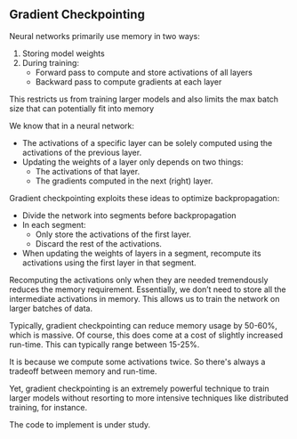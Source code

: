 ## Gradient Checkpointing

Neural networks primarily use memory in two ways:

1. Storing model weights
2. During training:
    - Forward pass to compute and store activations of all layers
    - Backward pass to compute gradients at each layer

This restricts us from training larger models and also limits the max batch size that can potentially fit into memory

We know that in a neural network:
- The activations of a specific layer can be solely computed using the activations of the previous layer.
- Updating the weights of a layer only depends on two things:
    - The activations of that layer.
    - The gradients computed in the next (right) layer.


Gradient checkpointing exploits these ideas to optimize backpropagation:
- Divide the network into segments before backpropagation
- In each segment:
    - Only store the activations of the first layer.
    - Discard the rest of the activations.
- When updating the weights of layers in a segment, recompute its activations using the first layer in that segment.


Recomputing the activations only when they are needed tremendously reduces the memory requirement. Essentially, we don’t need to store all the intermediate activations in memory. This allows us to train the network on larger batches of data.

Typically, gradient checkpointing can reduce memory usage by 50-60%, which is massive. Of course, this does come at a cost of slightly increased run-time. This can typically range between 15-25%.

It is because we compute some activations twice. So there's always a tradeoff between memory and run-time.

Yet, gradient checkpointing is an extremely powerful technique to train larger models without resorting to more intensive techniques like distributed training, for instance.

The code to implement is under study.